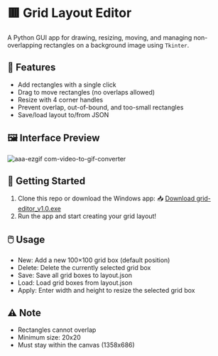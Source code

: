 # 🟥 Grid Layout Editor

A Python GUI app for drawing, resizing, moving, and managing non-overlapping rectangles on a background image using `Tkinter`.

## 🧩 Features

- Add rectangles with a single click
- Drag to move rectangles (no overlaps allowed)
- Resize with 4 corner handles
- Prevent overlap, out-of-bound, and too-small rectangles
- Save/load layout to/from JSON

## 🖼️ Interface Preview
![aaa-ezgif com-video-to-gif-converter](https://github.com/user-attachments/assets/4ae12a11-6b4c-40e7-bd7c-224f011f9bee)

## 🚀 Getting Started

1. Clone this repo or download the Windows app:
   📥 [Download grid-editor_v1.0.exe](https://github.com/Min-Mina/grid-editor/releases/download/v1.0/grid-editor.exe)
2. Run the app and start creating your grid layout!

## 🖱️ Usage

- New: Add a new 100×100 grid box (default position)
- Delete: Delete the currently selected grid box
- Save: Save all grid boxes to layout.json
- Load: Load grid boxes from layout.json
- Apply: Enter width and height to resize the selected grid box

## ⚠️ Note
- Rectangles cannot overlap
- Minimum size: 20x20
- Must stay within the canvas (1358x686)



